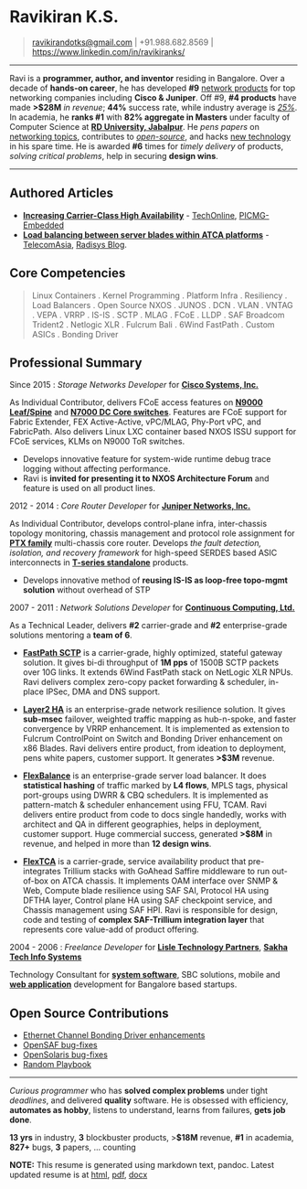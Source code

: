 Ravikiran K.S.
==============
> ravikirandotks@gmail.com | +91.988.682.8569 | https://www.linkedin.com/in/ravikiranks/

----

Ravi is a **programmer, author, and inventor** residing in Bangalore. Over a decade of **hands-on career**, he has
developed **#9** [network products](https://rkks.github.io/resume.html#professional-summary) for top networking companies including **Cisco & Juniper**.
Off #9, **#4 products** have made **>$28M** *in revenue*; **44%** success rate, while industry average is *[25%](https://www.wsj.com/articles/SB10000872396390443720204578004980476429190)*.
In academia, he **ranks #1** with **82% aggregate in Masters** under faculty of Computer Science at **[RD University, Jabalpur](http://www.rdunijbpin.org/)**.
He *pens papers* on [networking topics](https://rkks.github.io/resume.html#authored-articles), contributes to *[open-source](https://rkks.github.io/resume.html#open-source-contributions)*, and hacks [new technology](https://github.com/rkks) in his spare time.
He is awarded **#6** times for *timely delivery* of products, *solving critical problems*, help in securing **design wins**.

----

Authored Articles
-----------------
- **[Increasing Carrier-Class High Availability](http://www.radisys.com/2010/allot-communications-selects-continuous-computing-to-deliver-better-traffic-management-for-network-operators/)** - [TechOnline](http://www.techonline.com/electrical-engineers/education-training/tech-papers/4137371/Increasing-Carrier-Class-Network-High-Availability), [PICMG-Embedded](http://picmg.mil-embedded.com/white-papers/white-carrier-class-high-availability/)
- **[Load balancing between server blades within ATCA platforms](http://picmg.opensystemsmedia.com/articles/atca-load-balancing-40-gbps/)** - [TelecomAsia](https://www.telecomasia.net/content/load-balancing-between-server-blades-within-atca-platforms), [Radisys Blog](http://www.radisys.com/2012/load-balancing-in-atca-platforms/).

Core Competencies
-----------------

> Linux Containers . Kernel Programming . Platform Infra . Resiliency . Load Balancers . Open Source
> NXOS . JUNOS . DCN . VLAN . VNTAG . VEPA . VRRP . IS-IS . SCTP . MLAG . FCoE . LLDP . SAF
> Broadcom Trident2 . Netlogic XLR . Fulcrum Bali . 6Wind FastPath . Custom ASICs . Bonding Driver

Professional Summary
--------------------
Since 2015
:   *Storage Networks Developer* for **[Cisco Systems, Inc.](http://www.cisco.com/)**

As Individual Contributor, delivers FCoE access features on **[N9000 Leaf/Spine](http://www.cisco.com/c/en/us/td/docs/switches/datacenter/nexus9000/sw/7-x/FCoE/configuration/guide/b_Cisco_Nexus_9000_Series_NX-OS_FCoE_Configuration_Guide_7x/b_Cisco_Nexus_9000_Series_NX-OS_FCoE_Configuration_Guide_7x_chapter_0100.pdf)**
and **[N7000 DC Core switches](http://www.cisco.com/c/en/us/td/docs/switches/datacenter/nexus7000/sw/fcoe/config/cisco_nexus7000_fcoe_config_guide/fcoe_over_fex.pdf)**.
Features are FCoE support for Fabric Extender, FEX Active-Active, vPC/MLAG, Phy-Port vPC, and FabricPath.
Also delivers Linux LXC container based NXOS ISSU support for FCoE services, KLMs on N9000 ToR switches.

- Develops innovative feature for system-wide runtime debug trace logging without affecting performance.
- Ravi is **invited for presenting it to NXOS Architecture Forum** and feature is used on all product lines.

2012 - 2014
:   *Core Router Developer* for **[Juniper Networks, Inc.](http://www.juniper.net/)**

As Individual Contributor, develops control-plane infra, inter-chassis topology monitoring, chassis management
and protocol role assignment for **[PTX family](https://www.juniper.net/uk/en/products-services/routing/ptx-series/)**
multi-chassis core router. Develops *the fault detection, isolation, and recovery framework* for high-speed SERDES
based ASIC interconnects in **[T-series standalone](http://www.juniper.net/uk/en/products-services/routing/t4000/)** products.

- Develops innovative method of **reusing IS-IS as loop-free topo-mgmt solution** without overhead of STP

2007 - 2011
:   *Network Solutions Developer* for **[Continuous Computing, Ltd.](http://www.ccpu.com/)**

As a Technical Leader, delivers **\#2** carrier-grade and **\#2** enterprise-grade solutions mentoring a **team of 6**.

- **[FastPath SCTP](http://www.radisys.com/2010/continuous-computing-optimizes-trillium-sctp-fast-path-to-achieve-unprecedented-10x-performance-improvement/)**
is a carrier-grade, highly optimized, stateful gateway solution. It gives bi-di throughput of **1M pps** of 1500B
SCTP packets over 10G links. It extends 6Wind FastPath stack on NetLogic XLR NPUs. Ravi delivers complex zero-copy
packet forwarding & scheduler, in-place IPSec, DMA and DNS support.

- **[Layer2 HA](http://www.radisys.com/2010/allot-communications-selects-continuous-computing-to-deliver-better-traffic-management-for-network-operators/)**
is an enterprise-grade network resilience solution. It gives **sub-msec** failover, weighted traffic mapping as
hub-n-spoke, and faster convergence by VRRP enhancement. It is implemented as extension to Fulcrum ControlPoint
on Switch and Bonding Driver enhancement on x86 Blades. Ravi delivers entire product, from ideation to deployment,
pens white papers, customer support. It generates **>$3M** revenue.

- **[FlexBalance](http://picmg.opensystemsmedia.com/articles/atca-load-balancing-40-gbps/)** is an enterprise-grade
server load balancer. It does **statistical hashing** of traffic marked by **L4 flows**, MPLS tags, physical port-groups
using DWRR & CBQ schedulers. It is implemented as pattern-match & scheduler enhancement using FFU, TCAM. Ravi delivers
entire product from code to docs single handedly, works with architect and QA in different geographies, helps in
deployment, customer support. Huge commercial success, generated **>$8M** in revenue, and helped in more than **12 design wins**.

- **[FlexTCA](http://www.businesswire.com/news/home/20090901005489/en/Continuous-Computing-Launches-FlexTCA-3.0-Enhanced-DPI)**
is a carrier-grade, service availability product that pre-integrates Trillium stacks with GoAhead Saffire middleware to run
out-of-box on ATCA chassis. It implements OAM interface over SNMP & Web, Compute blade resilience using SAF SAI, Protocol
HA using DFTHA layer, Control plane HA using SAF checkpoint service, and Chassis management using SAF HPI. Ravi is responsible
for design, code and testing of **complex SAF-Trillium integration layer** that represents core value-add of product offering.

2004 - 2006
:   *Freelance Developer* for **[Lisle Technology Partners](http://www.lisletech.com/)**, **[Sakha Tech Info Systems](http://sakhatech.com/)**

Technology Consultant for **[system software](http://go.ccpu.com/upSuite)**, SBC solutions, mobile and **[web application](http://www.talentplus.com/)** development for Bangalore based startups.

Open Source Contributions
-------------------------
- [Ethernet Channel Bonding Driver enhancements](https://www.kernel.org/doc/Documentation/networking/bonding.txt)
- [OpenSAF bug-fixes](http://devel.opensaf.org/)
- [OpenSolaris bug-fixes](http://www.opensolaris.org/)
- [Random Playbook](https://github.com/rkks)

----

*Curious programmer* who has **solved complex problems** under tight *deadlines*, and delivered **quality** software.
He is obsessed with efficiency, **automates as hobby**, listens to understand, learns from failures, **gets job done**.

**13 yrs** in industry, **3** blockbuster products, >**$18M** revenue, **#1** in academia, **827+** bugs, **3** papers, ... counting

**NOTE:** This resume is generated using markdown text, pandoc. Latest updated resume is at [html](https://rkks.github.io/resume.html),
[pdf](https://rkks.github.io/resume.pdf), [docx](https://rkks.github.io/resume.docx)

